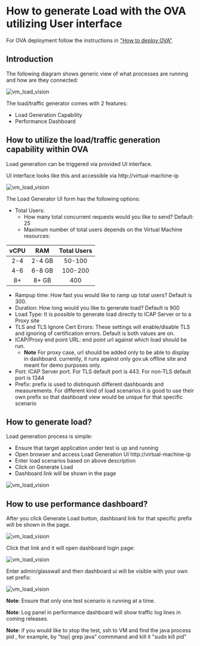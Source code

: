 # How to generate Load with the OVA utilizing User interface

For OVA deployment follow the instructions in ["How to deploy OVA"](How%20to%20deploy%20OVA.md)

## Introduction

The following diagram shows generic view of what processes are running and how are they connected:

![vm_load_vision](pngs/Icap-Performance-Traffic-Generator-OVA.png)

The load/traffic generator comes with 2 features:

- Load Generation Capability
- Performance Dashboard

## How to utilize the load/traffic generation capability within OVA

Load generation can be triggered via provided UI interface.

UI interface looks like this and accessible via http://virtual-machine-ip

![vm_load_vision](pngs/Load-Generator-UI.png)

The Load Generator UI form has the following options:

- Total Users: 
    - How many total concurrent requests would you like to send? Default: 25
    - Maximum number of total users depends on the Virtual Machine resources:

| vCPU     | RAM | Total Users    | 
| :----:   | :----:   |    :----: |
| 2-4      | 2-4 GB     | 50-100   |
| 4-6  | 6-8  GB      | 100-200| 
| 8+ | 8+  GB      | 400| 

- Rampup time: How fast you would like to ramp up total users? Default is 300.
- Duration: How long would you like to generate load? Default is 900
- Load Type: It is possible to generate load directly to ICAP Server or to a Proxy site
- TLS and TLS Ignore Cert Errors: These settings will enable/disable TLS and ignoring of certification errors. Default is both values are on. 
- ICAP/Proxy end point URL: end point url against which load should be run. 
   - **Note** For proxy case, url should be added only to be able to display in dashboard. currently, it runs against only gov.uk offline site and meant for demo purposes only.
- Port: ICAP Server port. For TLS default port is 443. For non-TLS default port is 1344
- Prefix: prefix is used to distinquish different dashboards and measurements. For different kind of load scenarios it is good to use their own prefix so that dashboard view would be unique for that specific scenario

## How to generate load?

Load generation process is simple:

- Ensure that target application under test is up and running
- Open browser and access Load Generation UI http://virtual-machine-ip
- Enter load scenarios based on above description
- Click on Generate Load
- Dashboard link will be shown in the page

![vm_load_vision](pngs/Dashboard-Link.png)

## How to use performance dashboard?

After you click Generate Load button, dashboard link for that specific prefix will be shown in the page.

![vm_load_vision](pngs/Load-generator-sample.png)

Click that link and it will open dashboard login page:

![vm_load_vision](pngs/Grafana-login.png)

Enter admin/glasswall and then dashboard ui will be visible with your own set prefix:

![vm_load_vision](pngs/Dashboard-sample.png)

**Note**: Ensure that only one test scenario is running at a time. 

**Note**: Log panel in performance dashboard will show traffic log lines in coming releases.

**Note**: if you would like to stop the test, ssh to VM and find the java process pid , for example, by "top| grep java" commmand and kill it "sudo kill pid"
